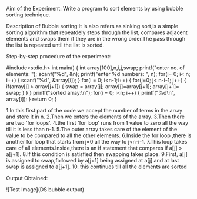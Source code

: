 Aim of the Experiment: Write a program to sort elements by using bubble sorting technique.

Description of Bubble sorting:It is also refers as sinking sort,is a simple sorting algorithm that repeatdely steps through the list, compares adjacent elements and swaps them if they are in the wrong order.The pass through the list is repeated until the list is sorted.

Step-by-step procedure of the experiment:


#include<stdio.h>
int main()
{
    int array[100],n,i,j,swap;
    printf("enter no. of elements: ");
    scanf("%d", &n);
    printf("enter %d numbers: ", n);
    for(i= 0; i< n; i++)
    {
    scanf("%d", &array[i]);
    }
    for(i = 0; i<n-1;i++)
    {
        for(j=0; j< n-i-1; j++)
        {
            if(array[j] > array[j+1])
            {
                swap = array[j];
                array[j]=array[j+1];
                array[j+1]= swap;
            }
        }
    }
    printf("sorted array:\n");
    for(i = 0; i<n; i++)
    {
    printf("%d\n", array[i]);
    }
    return 0;
}


1.In this first part of the code we accept the number of terms in the array and store it in n.
2.Then we enters the elements of the array.
3.Then there are two 'for loops'.
4.the first 'for loop' runs from 1 value to zero all the way till it is less than n-1.
5.The outer array takes care of the element of the value to be compared to all the other elements.
6.Inside the for loop ,there is another for loop that starts from j=0 all the way to j<n-i-1.
7.This loop takes care of all elements.Inside,there  is an if statement that compares if a[j] > a[j+1].
8.If this condition is satisfied then swapping takes place.
9.First, a[j] is assigned to swap,followed by a[j+1] being assigned at a[j] and at last swap is assigned to a[j+1].
10. this continues till all the elements are sorted

Output Obtained:

![Test Image](DS bubble output)
